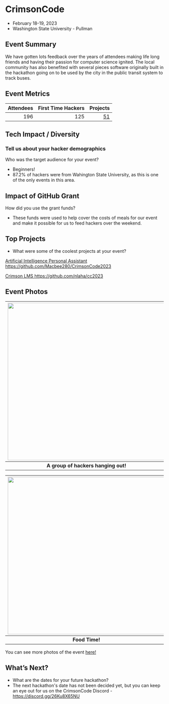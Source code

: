 # CrimsonCode
 - February 18-19, 2023 
 - Washington State University - Pullman  

## Event Summary

We have gotten lots feedback over the years of attendees making life long friends and having their passion for computer science ignited. 
The local community has also benefited with several pieces software originally built in the hackathon going on to be used by the city in the public transit system to track buses.

## Event Metrics 

| Attendees |First Time Hackers| Projects|
|---------------:|--------------:|------------:|
|196|125|[51](https://crimsoncode2023.devpost.com/project-gallery)| 

## Tech Impact / Diversity 

### Tell us about your hacker demographics
 Who was the target audience for your event? <br> 
 - Beginners!
 - 87.2% of hackers were from Wahington State University, as this is one of the only events in this area. 

## Impact of GitHub Grant
How did you use the grant funds? <br>
- These funds were used to help cover the costs of meals for our event and make it possible for us to feed hackers over the weekend. 


## Top Projects

- What were some of the coolest projects at your event? <br> 

[Artificial Intelligence Personal Assistant](https://crimsoncode2023.devpost.com/submissions/392434-artificial-intelligence-personal-assistant) https://github.com/Macbee280/CrimsonCode2023 


[ Crimson LMS ](https://crimsoncode2023.devpost.com/submissions/392406-crimson-lms) https://github.com/nlaha/cc2023 


## Event Photos


| <img src="https://github.com/MLH/GitHub-Education-Hackathon-Grant-Fund-2023/blob/main/Hackathons_2023/images/crimson_hackers.png" width="500" height="auto"> |
|:--:|
| <b> A group of hackers hanging out! </b>|

| <img src="https://github.com/MLH/GitHub-Education-Hackathon-Grant-Fund-2023/blob/main/Hackathons_2023/images/crimson_food.JPG" width="500" height="auto"> |
|:--:|
| <b> Food Time! </b>|

You can see more photos of the event [here!](https://drive.google.com/drive/folders/10LENub8GDpaymnmpuHk3bTzlVDyIAQaw?usp=sharing)


## What’s Next?
- What are the dates for your future hackathon? <br>
- The next hackathon's date has not been decided yet, but you can keep an eye out for us on the CrimsonCode Discord - https://discord.gg/26Ku8X65NU 
